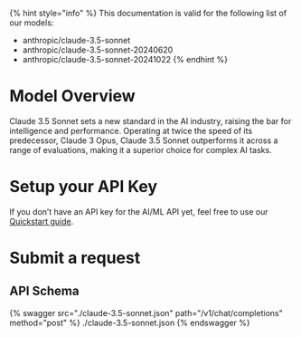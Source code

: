 [#references:start]: <> ({ "template": "openapi" })
{% hint style="info" %}
This documentation is valid for the following list of our models:
* anthropic/claude-3.5-sonnet
* anthropic/claude-3.5-sonnet-20240620
* anthropic/claude-3.5-sonnet-20241022
{% endhint %}

# Model Overview
Claude 3.5 Sonnet sets a new standard in the AI industry, raising the bar for intelligence and performance. Operating at twice the speed of its predecessor, Claude 3 Opus, Claude 3.5 Sonnet outperforms it across a range of evaluations, making it a superior choice for complex AI tasks.

# Setup your API Key
If you don’t have an API key for the AI/ML API yet, feel free to use our [Quickstart guide](https://docs.aimlapi.com/quickstart/setting-up).

# Submit a request
## API Schema
{% swagger src="./claude-3.5-sonnet.json" path="/v1/chat/completions" method="post" %}
./claude-3.5-sonnet.json
{% endswagger %}


[#references:end]: <> ({})